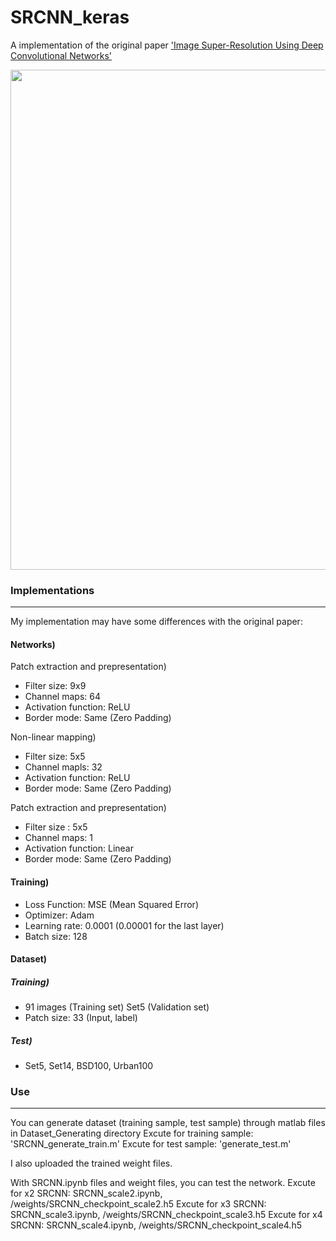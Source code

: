# SRCNN_keras


A implementation of the original paper ['Image Super-Resolution Using Deep Convolutional Networks'](https://arxiv.org/abs/1501.00092)



<center><img width = "800" src="https://user-images.githubusercontent.com/58276840/94503875-77722b00-0242-11eb-85f8-93e7cb0fdd11.png"></center>





### Implementations
-------------------------------------------------------
My implementation may have some differences with the original paper:


#### Networks)

Patch extraction and prepresentation)
- Filter size: 9x9
- Channel maps: 64
- Activation function: ReLU
- Border mode: Same (Zero Padding)

Non-linear mapping)
- Filter size: 5x5
- Channel mapls: 32
- Activation function: ReLU
- Border mode: Same (Zero Padding)

Patch extraction and prepresentation)
- Filter size : 5x5
- Channel maps: 1
- Activation function: Linear
- Border mode: Same (Zero Padding)


#### Training)

- Loss Function: MSE (Mean Squared Error)
- Optimizer: Adam
- Learning rate: 0.0001 (0.00001 for the last layer)
- Batch size: 128


#### Dataset)

##### Training)
- 91 images (Training set) Set5 (Validation set)
- Patch size: 33 (Input, label)

##### Test)
- Set5, Set14, BSD100, Urban100


### Use
-------------------------------------------------------

You can generate dataset (training sample, test sample) through matlab files in Dataset_Generating directory
Excute for training sample: 'SRCNN_generate_train.m'
Excute for test sample: 'generate_test.m'


I also uploaded the trained weight files.

With SRCNN.ipynb files and weight files, you can test the network.
Excute for x2 SRCNN: SRCNN_scale2.ipynb, /weights/SRCNN_checkpoint_scale2.h5
Excute for x3 SRCNN: SRCNN_scale3.ipynb, /weights/SRCNN_checkpoint_scale3.h5
Excute for x4 SRCNN: SRCNN_scale4.ipynb, /weights/SRCNN_checkpoint_scale4.h5
